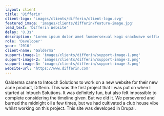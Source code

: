 ```yaml
---
layout: client
title: 'Differin'
client-logo: 'images/clients/differin/client-logo.svg'
featured_image: 'images/clients/differin/feature-image.jpg'
lead_text: 'Differin Website'
delay: '0.3s'
description: 'Lorem ipsum dolor amet lumbersexual kogi snackwave selfies before they sold out. Wolf shabby chic fanny pack, biodiesel shaman bicycle rights cronut mixtape prism chicharrones edison bulb flexitarian. Beard kinfolk tilde air plant tacos cronut messenger bag, marfa hell of. Kombucha microdosing salvia gluten-free chillwave swag.'
role: 'Developer'
year: '2016'
client-name: 'Galderma'
support-image-1: 'images/clients/differin/support-image-1.png'
support-image-2: 'images/clients/differin/support-image-2.png'
support-image-3: 'images/clients/differin/support-image-3.png'
website-url: 'https://www.differin.com'
---
```

Galderma came to Intouch Solutions to work on a new website for their new acne product, Differin. This was the first project that I was put on when I started at Intouch Solutions. It was definitely fun, but
also felt impossible to complete considering the timeline given. But we did it. We persevered and burned the midnight oil a few times, but we had cultivated a club house vibe whilst working on this project. This site was developed in Drupal.

